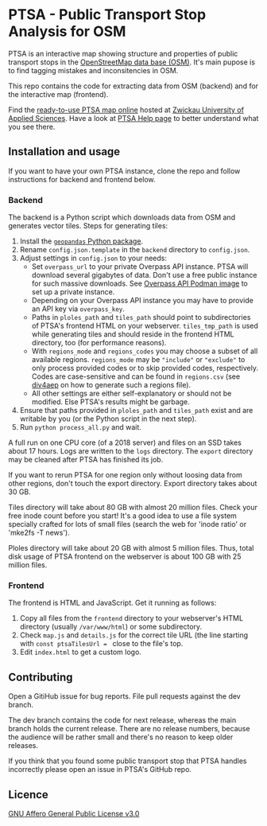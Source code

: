 # PTSA - Public Transport Stop Analysis for OSM

PTSA is an interactive map showing structure and properties of public transport stops in the [OpenStreetMap data base (OSM)](https://osm.org). It's main pupose is to find tagging mistakes and inconsitencies in OSM.

This repo contains the code for extracting data from OSM (backend) and for the interactive map (frontend).

Find the [ready-to-use PTSA map online](https://gauss.whz.de/ptsa) hosted at [Zwickau University of Applied Sciences](https://whz.de). Have a look at [PTSA Help page](https://gauss.whz.de/ptsa/help.html) to better understand what you see there.

## Installation and usage

If you want to have your own PTSA instance, clone the repo and follow instructions for backend and frontend below.

### Backend

The backend is a Python script which downloads data from OSM and generates vector tiles. Steps for generating tiles:

1. Install the [`geopandas` Python package](https://geopandas.org).
2. Rename `config.json.template` in the `backend` directory to `config.json`.
3. Adjust settings in `config.json` to your needs:
   * Set `overpass_url` to your private Overpass API instance. PTSA will download several gigabytes of data. Don't use a free public instance for such massive downloads. See [Overpass API Podman image](https://github.com/jeflem/overpass-podman) to set up a private instance.
   * Depending on your Overpass API instance you may have to provide an API key via `overpass_key`.
   * Paths in `ploles_path` and `tiles_path` should point to subdirectories of PTSA's frontend HTML on your webserver. `tiles_tmp_path` is used while generating tiles and should reside in the frontend HTML directory, too (for performance reasons).
   * With `regions_mode` and `regions_codes` you may choose a subset of all available regions. `regions_mode` may be `"include"` or `"exclude"` to only process provided codes or to skip provided codes, respectively. Codes are case-sensitive and can be found in `regions.csv` (see [div4aep](https://github.com/jeflem/div4aep) on how to generate such a regions file).
   * All other settings are either self-explanatory or should not be modified. Else PTSA's results might be garbage.
4. Ensure that paths provided in `ploles_path` and `tiles_path` exist and are writable by you (or the Python script in the next step).
5. Run `python process_all.py` and wait.

A full run on one CPU core (of a 2018 server) and files on an SSD takes about 17 hours. Logs are written to the `logs` directory. The `export` directory may be cleaned after PTSA has finished its job.

If you want to rerun PTSA for one region only without loosing data from other regions, don't touch the export directory. Export directory takes about 30 GB.

Tiles directory will take about 80 GB with almost 20 million files. Check your free inode count before you start! It's a good idea to use a file system specially crafted for lots of small files (search the web for 'inode ratio' or 'mke2fs -T news').

Ploles directory will take about 20 GB with almost 5 million files. Thus, total disk usage of PTSA frontend on the webserver is about 100 GB with 25 million files.

### Frontend

The frontend is HTML and JavaScript. Get it running as follows:
1. Copy all files from the `frontend` directory to your webserver's HTML directory (usually `/var/www/html`) or some subdirectory.
2. Check `map.js` and `details.js` for the correct tile URL (the line starting with `const ptsaTilesUrl = ` close to the file's top.
3. Edit `index.html` to get a custom logo.

## Contributing

Open a GitiHub issue for bug reports. File pull requests against the dev branch.

The dev branch contains the code for next release, whereas the main branch holds the current release. There are no release numbers, because the audience will be rather small and there's no reason to keep older releases.

If you think that you found some public transport stop that PTSA handles incorrectly please open an issue in PTSA's GitHub repo.

## Licence

[GNU Affero General Public License v3.0](https://www.gnu.org/licenses/agpl-3.0.html.en)